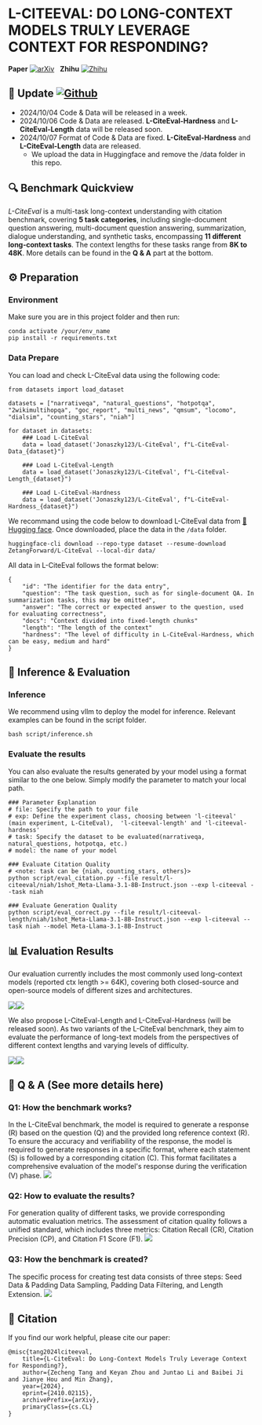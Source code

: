 # L-CITEEVAL: DO LONG-CONTEXT MODELS TRULY LEVERAGE CONTEXT FOR RESPONDING?

**Paper** [![arXiv](https://img.shields.io/badge/arXiv-2410.02115-b31b1b.svg?style=plastic)](https://arxiv.org/abs/2410.02115) &nbsp; **Zhihu** [![Zhihu](https://img.shields.io/badge/知乎-0079FF.svg?style=plastic&logo=zhihu&logoColor=white)](https://zhuanlan.zhihu.com/p/817442176)

## 🚀 Update  [![Github](https://img.shields.io/github/last-commit/ZetangForward/L-CITEEVAL)](https://github.com/ZetangForward/L-CITEEVAL) &nbsp;

- 2024/10/04 Code & Data will be released in a week.
- 2024/10/06 Code & Data are released. **L-CiteEval-Hardness** and **L-CiteEval-Length** data will be released soon.
- 2024/10/07 Format of Code & Data are fixed. **L-CiteEval-Hardness** and **L-CiteEval-Length** data are released.
  - We upload the data in Huggingface and remove the /data folder in this repo.

## 🔍 Benchmark Quickview

*L-CiteEval* is a multi-task long-context understanding with citation benchmark, covering **5 task categories**, including single-document question answering, multi-document question answering, summarization, dialogue understanding, and synthetic tasks, encompassing **11 different long-context tasks**. The context lengths for these tasks range from **8K to 48K**.
More details can be found in the **Q & A** part at the bottom.

## ⚙️ Preparation

### Environment

Make sure you are in this project folder and then run:

```
conda activate /your/env_name 
pip install -r requirements.txt
```

### Data Prepare

You can load and check L-CiteEval data using the following code:

```
from datasets import load_dataset

datasets = ["narrativeqa", "natural_questions", "hotpotqa", "2wikimultihopqa", "goc_report", "multi_news", "qmsum", "locomo", "dialsim", "counting_stars", "niah"]

for dataset in datasets:
    ### Load L-CiteEval
    data = load_dataset('Jonaszky123/L-CiteEval', f"L-CiteEval-Data_{dataset}")

    ### Load L-CiteEval-Length
    data = load_dataset('Jonaszky123/L-CiteEval', f"L-CiteEval-Length_{dataset}")

    ### Load L-CiteEval-Hardness
    data = load_dataset('Jonaszky123/L-CiteEval', f"L-CiteEval-Hardness_{dataset}")
```

We recommand using the code below to download L-CiteEval data from [🤗 Hugging face](https://huggingface.co/datasets/ZetangForward/L-CiteEval). Once downloaded, place the data in the ``/data`` folder.

```
huggingface-cli download --repo-type dataset --resume-download ZetangForward/L-CiteEval --local-dir data/
```

All data in L-CiteEval follows the format below:

```
{
    "id": "The identifier for the data entry",
    "question": "The task question, such as for single-document QA. In summarization tasks, this may be omitted",
    "answer": "The correct or expected answer to the question, used for evaluating correctness",
    "docs": "Context divided into fixed-length chunks"
    "length": "The length of the context"
    "hardness": "The level of difficulty in L-CiteEval-Hardness, which can be easy, medium and hard"
}
```

## 🤖️ Inference & Evaluation

### Inference

We recommend using vllm to deploy the model for inference. Relevant examples can be found in the script folder.

```
bash script/inference.sh
```

### Evaluate the results

You can also evaluate the results generated by your model using a format similar to the one below. Simply modify the parameter to match your local path.

```
### Parameter Explanation
# file: Specify the path to your file
# exp: Define the experiment class, choosing between 'l-citeeval' (main experiment, L-CiteEval),  'l-citeeval-length' and 'l-citeeval-hardness'
# task: Specify the dataset to be evaluated(narrativeqa, natural_questions, hotpotqa, etc.)
# model: the name of your model

### Evaluate Citation Quality
# <note: task can be {niah, counting_stars, others}> 
python script/eval_citation.py --file result/l-citeeval/niah/1shot_Meta-Llama-3.1-8B-Instruct.json --exp l-citeeval --task niah  

### Evaluate Generation Quality
python script/eval_correct.py --file result/l-citeeval-length/niah/1shot_Meta-Llama-3.1-8B-Instruct.json --exp l-citeeval --task niah --model Meta-Llama-3.1-8B-Instruct
```

## 📊 Evaluation Results

Our evaluation currently includes the most commonly used long-context models (reported ctx length >= 64K), covering both closed-source and open-source models of different sizes and architectures.

![](assets/citation_result1.png)![](assets/citation_result2.png)

We also propose L-CiteEval-Length and L-CiteEval-Hardness (will be released soon). As two variants of the L-CiteEval benchmark, they aim to evaluate the performance of long-text models from the perspectives of different context lengths and varying levels of difficulty.

![](assets/length.png)![](assets/hardness.png)

## 🌟 Q & A (See more details here)

### Q1: How the benchmark works?

In the L-CiteEval benchmark, the model is required to generate a response (R) based on the question (Q) and the provided long reference context (R). To ensure the accuracy and verifiability of the response, the model is required to generate responses in a specific format, where each statement (S) is followed by a corresponding citation (C). This format facilitates a comprehensive evaluation of the model's response during the verification (V) phase.
![](L-CiteEval/assets/pipeline.png)

### Q2: How to evaluate the results?

For generation quality of different tasks, we provide corresponding automatic evaluation metrics. The assessment of citation quality follows a unified standard, which includes three metrics: Citation Recall (CR), Citation Precision (CP), and Citation F1 Score (F1).
![](assets/dataset.png)

### Q3: How the benchmark is created?

The specific process for creating test data consists of three steps: Seed Data & Padding Data Sampling, Padding Data Filtering, and Length Extension.
![](assets/make_data.png)

## 📝 Citation

If you find our work helpful, please cite our paper:

```
@misc{tang2024lciteeval,
    title={L-CiteEval: Do Long-Context Models Truly Leverage Context for Responding?},
    author={Zecheng Tang and Keyan Zhou and Juntao Li and Baibei Ji and Jianye Hou and Min Zhang},
    year={2024},
    eprint={2410.02115},
    archivePrefix={arXiv},
    primaryClass={cs.CL}
}
```
